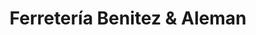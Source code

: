 ---
title: "Ferretería Benitez & Aleman"
url: /san-salvador/ferreteria-benitez-y-aleman/
shop: hardware
---